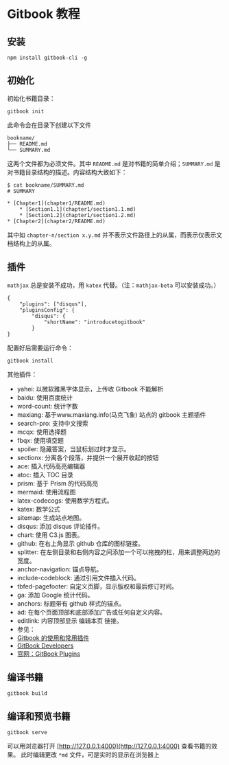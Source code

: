 # Gitbook 教程
## 安装

```
npm install gitbook-cli -g
```

## 初始化
初始化书籍目录：

```
gitbook init
```

此命令会在目录下创建以下文件

```
bookname/
├── README.md
└── SUMMARY.md
```

这两个文件都为必须文件。其中 `README.md` 是对书籍的简单介绍；`SUMMARY.md` 是对书籍目录结构的描述。内容结构大致如下：

```
$ cat bookname/SUMMARY.md
# SUMMARY

* [Chapter1](chapter1/README.md)
    * [Section1.1](chapter1/section1.1.md)
    * [Section1.2](chapter1/section1.2.md)
* [Chapter2](chapter2/README.md)
```

其中如 `chapter-n/section x.y.md` 并不表示文件路径上的从属，而表示仅表示文档结构上的从属。

## 插件
`mathjax` 总是安装不成功，用 `katex` 代替。（注：`mathjax-beta` 可以安装成功。）

```
{
    "plugins": ["disqus"],
    "pluginsConfig": {
        "disqus": {
            "shortName": "introducetogitbook"
        }
}
```

配置好后需要运行命令：

```
gitbook install
```

其他插件：
- yahei: 以微软雅黑字体显示，上传收 Gitbook 不能解析
- baidu: 使用百度统计
- word-count: 统计字数
- maxiang: 基于www.maxiang.info(马克飞象) 站点的 gitbook 主题插件
- search-pro: 支持中文搜索
- mcqx: 使用选择题
- fbqx: 使用填空题
- spoiler: 隐藏答案，当鼠标划过时才显示。
- sectionx: 分离各个段落，并提供一个展开收起的按钮
- ace: 插入代码高亮编辑器
- atoc: 插入 TOC 目录
- prism: 基于 Prism 的代码高亮
- mermaid: 使用流程图
- latex-codecogs: 使用数学方程式。
- katex: 数学公式
- sitemap: 生成站点地图。
- disqus: 添加 disqus 评论插件。
- chart: 使用 C3.js 图表。
- github: 在右上角显示 github 仓库的图标链接。
- splitter: 在左侧目录和右侧内容之间添加一个可以拖拽的栏，用来调整两边的宽度。
- anchor-navigation: 锚点导航。
- include-codeblock: 通过引用文件插入代码。
- tbfed-pagefooter: 自定义页脚，显示版权和最后修订时间。
- ga: 添加 Google 统计代码。
- anchors: 标题带有 github 样式的锚点。
- ad: 在每个页面顶部和底部添加广告或任何自定义内容。
- editlink: 内容顶部显示 编辑本页 链接。
- 参见：
- [Gitbook 的使用和常用插件][1]
- [GitBook Developers][2]
- [官网：GitBook Plugins][3]

## 编译书籍

```
gitbook build
```

## 编译和预览书籍

```
gitbook serve
```

可以用浏览器打开 [http://127.0.0.1:4000](http://127.0.0.1:4000) 查看书籍的效果。 此时编辑更改 `*md` 文件，可是实时的显示在浏览器上

[1]: http://zhaoda.net/2015/11/09/gitbook-plugins/
[2]: https://developer.gitbook.com/plugins/index.html
[3]: https://plugins.gitbook.com/
